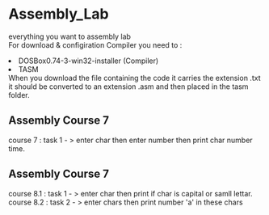 # Assembly_Lab
everything you want to assembly lab</br>
<lo>For download & configiration Compiler you need to :
<li>DOSBox0.74-3-win32-installer (Compiler)</li>
<li>TASM</li>
</lo>
 When you download the file containing the code it carries the extension .txt it should be converted to an extension .asm and then placed in the tasm folder.</br>
 <h2>Assembly Course 7</h2>
course 7 : task 1 - > enter char then enter number then print char number time.</br>
 <h2>Assembly Course 7</h2>
course 8.1  : task 1 - > enter char then print if char is capital or samll lettar. </br>
course 8.2  : task 2 - > enter chars then print number 'a' in these chars</br>

